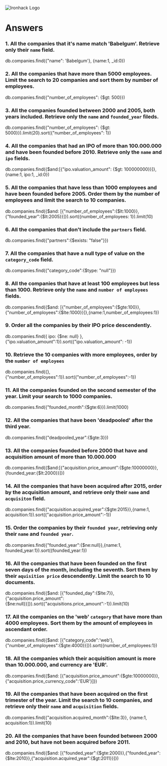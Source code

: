 ![Ironhack Logo](https://i.imgur.com/1QgrNNw.png)

# Answers

### 1. All the companies that it's name match 'Babelgum'. Retrieve only their `name` field.
db.companies.find({"name": 'Babelgum'}, {name:1, _id:0})

### 2. All the companies that have more than 5000 employees. Limit the search to 20 companies and sort them by **number of employees**.
db.companies.find({"number_of_employees": {$gt: 500}})

### 3. All the companies founded between 2000 and 2005, both years included. Retrieve only the `name` and `founded_year` fileds.
db.companies.find({"number_of_employees": {$gt: 5000}}).limit(20).sort({"number_of_employees": 1})

### 4. All the companies that had an IPO of more than 100.000.000 and have been founded before 2010. Retrieve only the `name` and `ipo` fields.
db.companies.find({$and:[{"ipo.valuation_amount": {$gt: 100000000}}]},{name:1, ipo:1, _id:0})

### 5. All the companies that have less than 1000 employees and have been founded before 2005. Order them by the number of employees and limit the search to 10 companies.
db.companies.find({$and: [{"number_of_employees":{$lt:1000}},{"founded_year":{$lt:2005}}]}).sort({number_of_employees: 1}).limit(10)

### 6. All the companies that don't include the `partners` field.
db.companies.find({"partners":{$exists: "false"}})

### 7. All the companies that have a null type of value on the `category_code` field.
db.companies.find({"category_code":{$type: "null"}})

### 8. All the companies that have at least 100 employees but less than 1000. Retrieve only the `name` and `number of employees` fields.
db.companies.find({$and: [{"number_of_employees":{$gte:100}},{"number_of_employees":{$lte:1000}}]},{name:1,number_of_employees:1})

### 9. Order all the companies by their IPO price descendently.
db.companies.find({ ipo: {$ne: null} }, {"ipo.valuation_amount":1}).sort({"ipo.valuation_amount": -1})

### 10. Retrieve the 10 companies with more employees, order by the `number of employees`
db.companies.find({},{"number_of_employees":1}).sort({"number_of_employees":-1})

### 11. All the companies founded on the second semester of the year. Limit your search to 1000 companies.
db.companies.find({"founded_month":{$gte:6}}).limit(1000)

### 12. All the companies that have been 'deadpooled' after the third year.
db.companies.find({"deadpooled_year":{$gte:3}})

### 13. All the companies founded before 2000 that have and acquisition amount of more than 10.000.000
db.companies.find({$and:[{"acquisition.price_amount":{$gte:10000000}},{founded_year:{$lt:2000}}]})

### 14. All the companies that have been acquired after 2015, order by the acquisition amount, and retrieve only their `name` and `acquisiton` field.
db.companies.find({"acquisition.acquired_year":{$gte:2015}},{name:1, acquisition:1}).sort({"acquisition.price_amount":-1})

### 15. Order the companies by their `founded year`, retrieving only their `name` and `founded year`.
db.companies.find({"founded_year":{$ne:null}},{name:1, founded_year:1}).sort({founded_year:1})

### 16. All the companies that have been founded on the first seven days of the month, including the seventh. Sort them by their `aquisition price` descendently. Limit the search to 10 documents.
db.companies.find({$and: [{"founded_day":{$lte:7}},{"acquisition.price_amount":{$ne:null}}]}).sort({"acquisitions.price_amount":-1}).limit(10)

### 17. All the companies on the 'web' `category` that have more than 4000 employees. Sort them by the amount of employees in ascendant order.
db.companies.find({$and: [{"category_code":'web'},{"number_of_employees":{$gte:4000}}]}).sort({number_of_employees:1})

### 18. All the companies which their acquisition amount is more than 10.000.000, and currency are 'EUR'.
db.companies.find({$and: [{"acquisition.price_amount":{$gte:10000000}},{"acquisition.price_currency_code":'EUR'}]})

### 19. All the companies that have been acquired on the first trimester of the year. Limit the search to 10 companies, and retrieve only their `name` and `acquisition` fields.
db.companies.find({"acquisition.acquired_month":{$lte:3}}, {name:1, acquisition:1}).limit(10)

### 20. All the companies that have been founded between 2000 and 2010, but have not been acquired before 2011.
db.companies.find({$and: [{"founded_year":{$gte:2000}},{"founded_year":{$lte:2010}},{"acquisition.acquired_year":{$gt:2011}}]})